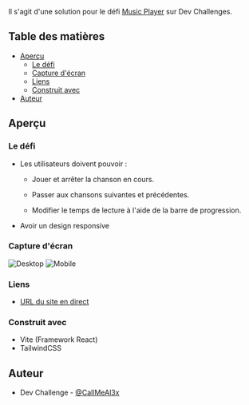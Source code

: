 Il s'agit d'une solution pour le défi [Music Player](https://devchallenges.io/challenge/36) sur Dev Challenges.

## Table des matières

- [Aperçu](#aperçu)
  - [Le défi](#le-défi)
  - [Capture d'écran](#capture-décran)
  - [Liens](#liens)
  - [Construit avec](#construit-avec)
- [Auteur](#auteur)

## Aperçu

### Le défi

- Les utilisateurs doivent pouvoir : 

    - Jouer et arrêter la chanson en cours.

    - Passer aux chansons suivantes et précédentes.

    - Modifier le temps de lecture à l'aide de la barre de progression.

- Avoir un design responsive

### Capture d'écran

![Desktop](./public/desktop.png)
![Mobile](./public/mobile.png)

### Liens

- [URL du site en direct](https://music-player-b-alexandre.netlify.app)


### Construit avec

- Vite (Framework React)
- TailwindCSS

## Auteur

- Dev Challenge - [@CallMeAl3x](https://devchallenges.io/profile/4b9e326e-7fac-4811-b859-ca80373be3dd)

